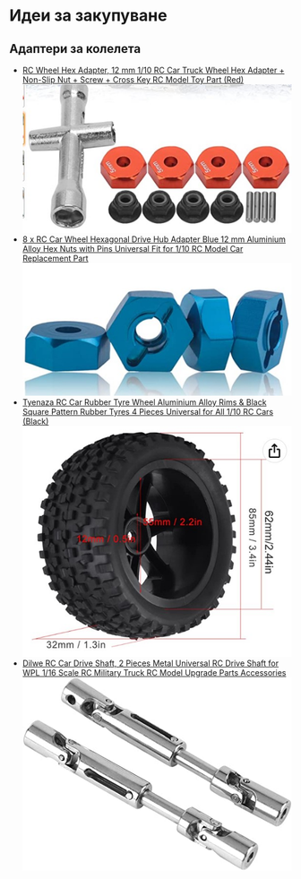 # Идеи за закупуване
## Адаптери за колелета
- [RC Wheel Hex Adapter, 12 mm 1/10 RC Car Truck Wheel Hex Adapter + Non-Slip Nut + Screw + Cross Key RC Model Toy Part (Red)](https://www.amazon.de/-/en/Wheel-Adapter-Truck-Non-Slip-Screw/dp/B097C5C4CQ/ref=sr_1_54?crid=36V0HAJLFVUAK&keywords=rc%2Bcar%2Bersatzteile%2Brad&qid=1675192076&sprefix=rc%2Bcar%2Bspare%2Bparts%2Bwheel%2Caps%2C121&sr=8-54&th=1) ![Wheel adapter red](./to_buy_images/adapters_12mm_red.jpg)
- [8 x RC Car Wheel Hexagonal Drive Hub Adapter Blue 12 mm Aluminium Alloy Hex Nuts with Pins Universal Fit for 1/10 RC Model Car Replacement Part](https://www.amazon.de/Hexagonal-Adapter-Aluminium-Universal-Replacement/dp/B08KCY65CJ/ref=sr_1_36_sspa?crid=36V0HAJLFVUAK&keywords=rc+car+ersatzteile+rad&qid=1675194065&sprefix=rc+car+spare+parts+wheel%2Caps%2C121&sr=8-36-spons&sp_csd=d2lkZ2V0TmFtZT1zcF9tdGY&psc=1) ![Wheel adapter blue](./to_buy_images/adapters_12mm_blue.jpg)
- [Tyenaza RC Car Rubber Tyre Wheel Aluminium Alloy Rims & Black Square Pattern Rubber Tyres 4 Pieces Universal for All 1/10 RC Cars (Black)](https://www.amazon.de/Tyenaza-Rubber-Aluminium-Pattern-Universal/dp/B099DV8RGS/ref=sr_1_34_sspa?crid=36V0HAJLFVUAK&keywords=rc%2Bcar%2Bersatzteile%2Brad&qid=1675192076&sprefix=rc%2Bcar%2Bspare%2Bparts%2Bwheel%2Caps%2C121&sr=8-34-spons&sp_csd=d2lkZ2V0TmFtZT1zcF9tdGY&smid=A3CQAZL0O20ZD7&th=1) ![Wheel 85 mm](./to_buy_images/wheel_85mm.jpg)
- [Dilwe RC Car Drive Shaft, 2 Pieces Metal Universal RC Drive Shaft for WPL 1/16 Scale RC Military Truck RC Model Upgrade Parts Accessories](https://www.amazon.de/-/en/Pieces-Universal-Military-Upgrade-Accessories/dp/B07MQDRXF4/ref=pd_day0fbt_img_sccl_2/261-3067236-0783540?pd_rd_w=7Uv4X&content-id=amzn1.sym.e8249946-a819-4dfd-9616-63cfe1050ff1&pf_rd_p=e8249946-a819-4dfd-9616-63cfe1050ff1&pf_rd_r=1APVV2RH44J0WGC372BK&pd_rd_wg=p9x4R&pd_rd_r=7d59eb4b-8105-4123-a3d3-8647c8631e29&pd_rd_i=B07MQDRXF4&psc=1) ![Drive Shaft](./to_buy_images/driveshaft.jpg)

